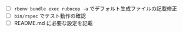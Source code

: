 - [ ] `rbenv bundle exec rubocop -a`  でデフォルト生成ファイルの記載修正
- [ ] `bin/rspec`  でテスト動作の確認
- [ ] README.md に必要な設定を記載
